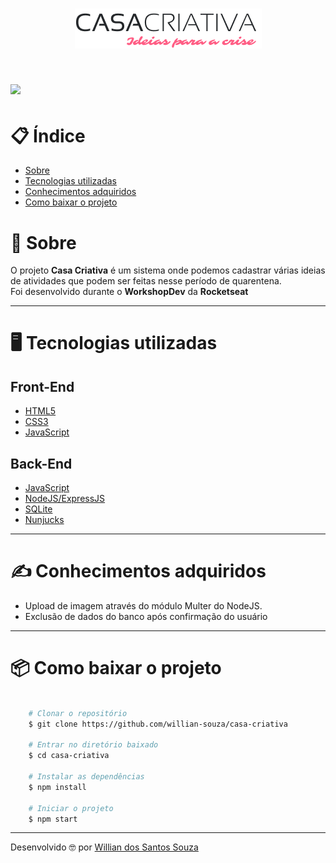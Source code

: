 <h1 align="center">
    <img src="public/logo.png">
<h1>

<h1>
    <img src="public/casa.gif">
<h1>


# 📋 Índice
- [Sobre](#-sobre)
- [Tecnologias utilizadas](#-tecnologias-utilizadas)
- [Conhecimentos adquiridos](#-conhecimentos-adquiridos)
- [Como baixar o projeto](#-como-baixar-o-projeto)

# 📄 Sobre

O projeto **Casa Criativa** é um sistema onde podemos cadastrar várias ideias de atividades que podem ser feitas nesse período de quarentena.<br>
Foi desenvolvido durante o **WorkshopDev** da **Rocketseat**

---

# 🖥 Tecnologias utilizadas
## Front-End
- [HTML5](https://developer.mozilla.org/pt-BR/docs/Web/HTML/HTML5)
- [CSS3](https://developer.mozilla.org/pt-BR/docs/Archive/CSS3)
- [JavaScript](https://developer.mozilla.org/pt-BR/docs/Aprender/JavaScript)

## Back-End
- [JavaScript](https://developer.mozilla.org/pt-BR/docs/Aprender/JavaScript)
- [NodeJS/ExpressJS](https://developer.mozilla.org/pt-BR/docs/Learn/Server-side/Express_Nodejs/Introdu%C3%A7%C3%A3o)
- [SQLite](https://www.sqlite.org/index.html)
- [Nunjucks](https://mozilla.github.io/nunjucks/)
---

# ✍ Conhecimentos adquiridos
- Upload de imagem através do módulo Multer do NodeJS.
- Exclusão de dados do banco após confirmação do usuário
---

# 📦 Como baixar o projeto
```bash

    # Clonar o repositório
    $ git clone https://github.com/willian-souza/casa-criativa

    # Entrar no diretório baixado
    $ cd casa-criativa

    # Instalar as dependências        
    $ npm install 

    # Iniciar o projeto
    $ npm start 

```
---

Desenvolvido 🤓 por [Willian dos Santos Souza](https://www.linkedin.com/in/willian-dos-santos-souza-83348261/)